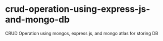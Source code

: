 # crud-operation-using-express-js-and-mongo-db
CRUD Operation using mongos, express js, and mongo atlas for storing DB
